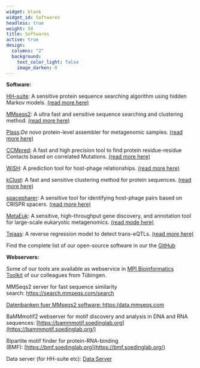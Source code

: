 ```yaml
---
widget: blank
widget_id: Softwares
headless: true
weight: 50
title: Softwares
active: true
design:
  columns: "2"
  background:
    text_color_light: false
    image_darken: 0
---
```


**Software:**

[HH-suite](https://github.com/soedinglab/hh-suite "hhsuite GitHub"): A sensitive protein sequence searching algorithm using hidden Markov models. [(read more here)](https://bmcbioinformatics.biomedcentral.com/articles/10.1186/s12859-019-3019-7)

[MMseqs2](https://mmseqs.com/ "mmseqs2"): A ultra fast and sensitive sequence searching and clustering method. [(read more here)](https://academic.oup.com/bioinformatics/article/32/9/1323/1744460)

[Plass](https://github.com/soedinglab/plass):_De novo_ protein-level assembler for metagenomic samples. [(read more here)](https://www.nature.com/articles/s41592-019-0437-4)

[CCMpred](https://github.com/soedinglab/CCMpred "compared"): A fast and high precision tool to find protein residue-residue Contacts based on correlated Mutations. [(read more here)](https://academic.oup.com/bioinformatics/article/30/21/3128/2422261)

[WiSH](https://github.com/soedinglab/wish): A prediction tool for host-phage relationships. [(read more here)](https://academic.oup.com/bioinformatics/article/33/19/3113/3964377)

[kClust](https://github.com/soedinglab/kClust): A fast and sensitive clustering method for protein sequences. [(read more here)](https://bmcbioinformatics.biomedcentral.com/articles/10.1186/1471-2105-14-248)

[spacepharer](https://github.com/soedinglab/spacepharer): A sensitive tool for identifying host-phage pairs based on CRISPR spacers. [(read more here)](https://academic.oup.com/bioinformatics/article/37/19/3364/6207963)

[MetaEuk](https://github.com/soedinglab/metaeuk): A sensitive, high-throughput gene discovery, and annotation tool for large-scale eukaryotic metagenomics. [(read mode here)](https://microbiomejournal.biomedcentral.com/articles/10.1186/s40168-020-00808-x)

[Tejaas](https://github.com/soedinglab/tejaas): A reverse regression model to detect trans-eQTLs. [(read more here)](https://genomebiology.biomedcentral.com/articles/10.1186/s13059-021-02361-8)

Find the complete list of our open-source software in our the [GitHub](https://github.com/soedinglab)

**Webservers:**

Some of our tools are available as webservice in [MPI Bioinformatics Toolkit](https://toolkit.tuebingen.mpg.de/) of our colleagues from Tübingen.

MMSeqs2 server for fast sequence similarity search: <https://search.mmseqs.com/search>

[Datenbanken fuer MMseqs2 software: https:/data.mmseqs.com](https://www.mpibpc.mpg.de/data.mmseqs.com)[](https://data.mmseqs.com/ "mmseqs2 databases")

BaMMmotif2 webserver for motif discovery and analysis in DNA and RNA sequences: [https://bammmotif.soedinglab.org](https://bammmotif.soedinglab.org/)

Bipartite motif finder for protein-RNA-binding (BMF): [https://bmf.soedinglab.org](https://bmf.soedinglab.org/)

Data server (for HH-suite etc): [Data Server](http://wwwuser.gwdg.de/~compbiol/data/ "Data-Server")
